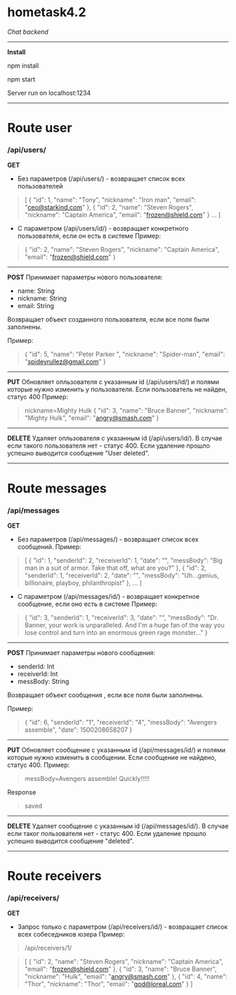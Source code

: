 # hometask4.2
*Chat backend*


----------
**Install**

npm install

npm start

Server run on localhost:1234

---
# Route user

### /api/users/

 **GET** 
 
- Без параметров (/api/users/) - возвращает список всех пользователей
>[
    {
	        "id": 1,
	        "name": "Tony",
	        "nickname": "Iron man",
	        "email": "ceo@starkind.com"
    },
    {
	        "id": 2,
	        "name": "Steven Rogers",
	        "nickname": "Captain America",
	        "email": "frozen@shield.com"
	    }
	    ...
	]


- С параметром (/api/users/id/) - возвращает конкретного пользователя, если он есть в системе
Пример:
>{
    "id": 2,
    "name": "Steven Rogers",
    "nickname": "Captain America",
    "email": "frozen@shield.com"
}

----------

**POST** 
Принимает параметры нового пользователя:

- name: String
- nickname: String
- email: String

Возвращает объект созданного пользователя, если все поля были заполнены.

Пример:
>{
    "id": 5,
    "name": "Peter Parker ",
    "nickname": "Spider-man",
    "email": "spideyrullez@gmail.com"
}


----------


**PUT**
Обновляет опльзователя с указанным id  (/api/users/id/) и полями которые нужно изменить у пользователя. Если пользователь не найден, статус 400
Пример:
>nickname=Mighty Hulk
>{
    "id": 3,
    "name": "Bruce Banner",
    "nickname": "Mighty Hulk",
    "email": "angry@smash.com"
}


----------

**DELETE**
Удаляет опльзователя с указанным id  (/api/users/id/). В случае если такого пользователя нет - статус 400. Если удаление прошло успешно выводится сообщение "User deleted".

-------------------
 
 
# Route messages

### /api/messages

 **GET** 
 
- Без параметров (/api/messages/) - возвращает список всех сообщений.
Пример:
>[
    {
        "id": 1,
        "senderId": 2,
        "receiverId": 1,
        "date": "",
        "messBody": "Big man in a suit of armor. Take that off, what are you?"
    },
    {
        "id": 2,
        "senderId": 1,
        "receiverId": 2,
        "date": "",
        "messBody": "Uh...genius, billionaire, playboy, philanthropist"
    },
	    ...
	]

- С параметром (/api/messages/id/) - возвращает конкретное сообщение, если оно есть в системе
Пример:
>{
    "id": 3,
    "senderId": 1,
    "receiverId": 3,
    "date": "",
    "messBody": "Dr. Banner, your work is unparalleled. And I'm a huge fan of the way you lose control and turn into an enormous green rage monster..."
}


----------


**POST** 
Принимает параметры нового сообщения:

- senderId: Int
- receiverId: Int
- messBody: String

Возвращает объект сообщения , если все поля были заполнены.

Пример:
>{
    "id": 6,
    "senderId": "1",
    "receiverId": "4",
    "messBody": "Avengers assemble",
    "date": 1500208658207
}


----------


**PUT**
Обновляет сообщение с указанным id  (/api/messages/id/) и полями которые нужно изменить в сообщении. Если сообщение не найдено, статус 400.
Пример:
>messBody=Avengers assemble! Quickly!!!!!

Response
>saved


----------

**DELETE**
Удаляет сообщение с указанным id  (/api/messages/id/). В случае если таког пользователя нет - статус 400. Если удаление прошло успешно выводится сообщение "deleted".

-------------------


# Route receivers

### /api/receivers/

**GET**
- Запрос только с параметром (/api/receivers/id/) - возвращает список всех собеседников юзера
Пример:
>/api/receivers/1/

>[
    {
        "id": 2,
        "name": "Steven Rogers",
        "nickname": "Captain America",
        "email": "frozen@shield.com"
    },
    {
        "id": 3,
        "name": "Bruce Banner",
        "nickname": "Hulk",
        "email": "angry@smash.com"
    },
    {
        "id": 4,
        "name": "Thor",
        "nickname": "Thor",
        "email": "god@loreal.com"
    }
]
